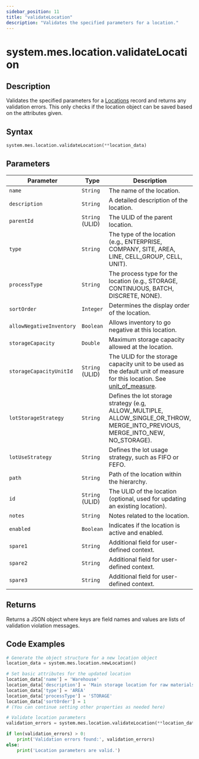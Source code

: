 ```yaml
---
sidebar_position: 11
title: "validateLocation"
description: "Validates the specified parameters for a location."
---
```


# system.mes.location.validateLocation

## Description

Validates the specified parameters for a [Locations](../../data-model/location-model/location) record and returns any validation errors.
This only checks if the location object can be saved based on the attributes given.

## Syntax

```python
system.mes.location.validateLocation(**location_data)
```

## Parameters

| Parameter                | Type            | Description                                                                                                                                                                                       |
| ------------------------ | --------------- | ------------------------------------------------------------------------------------------------------------------------------------------------------------------------------------------------- |
| `name`                   | `String`        | The name of the location.                                                                                                                                                                         |
| `description`            | `String`        | A detailed description of the location.                                                                                                                                                           |
| `parentId`               | `String` (ULID) | The ULID of the parent location.                                                                                                                                                                  |
| `type`                   | `String`        | The type of the location (e.g., ENTERPRISE, COMPANY, SITE, AREA, LINE, CELL_GROUP, CELL, UNIT).                                                                                                   |
| `processType`            | `String`        | The process type for the location (e.g., STORAGE, CONTINUOUS, BATCH, DISCRETE, NONE).                                                                                                             |
| `sortOrder`              | `Integer`       | Determines the display order of the location.                                                                                                                                                     |
| `allowNegativeInventory` | `Boolean`       | Allows inventory to go negative at this location.                                                                                                                                                 |
| `storageCapacity`        | `Double`        | Maximum storage capacity allowed at the location.                                                                                                                                                 |
| `storageCapacityUnitId`  | `String` (ULID) | The ULID for the storage capacity unit to be used as the default unit of measure for this location. See [unit_of_measure](../../data-model/utility-models/unit-of-measure-model/unit-of-measure). |
| `lotStorageStrategy`     | `String`        | Defines the lot storage strategy (e.g, ALLOW_MULTIPLE, ALLOW_SINGLE_OR_THROW, MERGE_INTO_PREVIOUS, MERGE_INTO_NEW, NO_STORAGE).                                                                   |
| `lotUseStrategy`         | `String`        | Defines the lot usage strategy, such as FIFO or FEFO.                                                                                                                                             |
| `path`                   | `String`        | Path of the location within the hierarchy.                                                                                                                                                        |
| `id`                     | `String` (ULID) | The ULID of the location (optional, used for updating an existing location).                                                                                                                      |
| `notes`                  | `String`        | Notes related to the location.                                                                                                                                                                    |
| `enabled`                | `Boolean`       | Indicates if the location is active and enabled.                                                                                                                                                  |
| `spare1`                 | `String`        | Additional field for user-defined context.                                                                                                                                                        |
| `spare2`                 | `String`        | Additional field for user-defined context.                                                                                                                                                        |
| `spare3`                 | `String`        | Additional field for user-defined context.                                                                                                                                                        |

## Returns

Returns a JSON object where keys are field names and values are lists of validation violation messages.

## Code Examples

```python
# Generate the object structure for a new location object
location_data = system.mes.location.newLocation()

# Set basic attributes for the updated location
location_data['name'] = 'Warehouse'
location_data['description'] = 'Main storage location for raw materials.'
location_data['type'] = 'AREA'
location_data['processType'] = 'STORAGE'
location_data['sortOrder'] = 1
# (You can continue setting other properties as needed here)

# Validate location parameters
validation_errors = system.mes.location.validateLocation(**location_data)

if len(validation_errors) > 0:
    print('Validation errors found:', validation_errors)
else:
    print('Location parameters are valid.')
```
